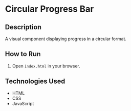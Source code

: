 
# Circular Progress Bar

## Description
A visual component displaying progress in a circular format.

## How to Run
1. Open `index.html` in your browser.

## Technologies Used
- HTML
- CSS
- JavaScript
